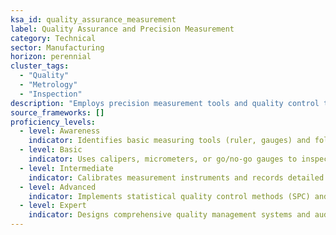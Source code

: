 ```yaml
---
ksa_id: quality_assurance_measurement  
label: Quality Assurance and Precision Measurement  
category: Technical  
sector: Manufacturing  
horizon: perennial  
cluster_tags:  
  - "Quality"  
  - "Metrology"  
  - "Inspection"  
description: "Employs precision measurement tools and quality control techniques to ensure manufactured products meet specifications and standards."  
source_frameworks: []  
proficiency_levels:  
  - level: Awareness  
    indicator: Identifies basic measuring tools (ruler, gauges) and follows simple quality check instructions under supervision.  
  - level: Basic  
    indicator: Uses calipers, micrometers, or go/no-go gauges to inspect parts; recognizes obvious defects and reports deviations.  
  - level: Intermediate  
    indicator: Calibrates measurement instruments and records detailed inspection data; performs root cause analysis for common quality issues on the line.  
  - level: Advanced  
    indicator: Implements statistical quality control methods (SPC) and sampling plans; trains operators on inspection techniques and interprets tolerance stack-ups.  
  - level: Expert  
    indicator: Designs comprehensive quality management systems and audit processes; selects advanced metrology equipment and leads continuous improvement initiatives to reduce defects.  
---
```

